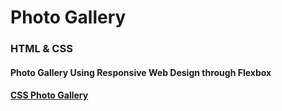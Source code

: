 # Photo Gallery 
### HTML & CSS
#### Photo Gallery Using Responsive Web Design through Flexbox 
#### [CSS Photo Gallery](https://flexbox-css-photo-gallery.vercel.app/)
